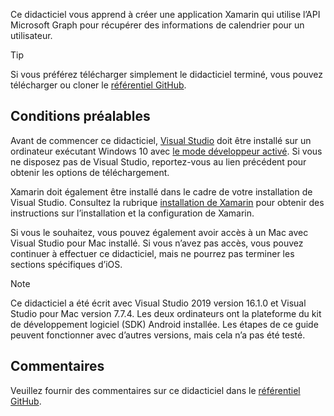 <!-- markdownlint-disable MD002 MD041 -->

Ce didacticiel vous apprend à créer une application Xamarin qui utilise l’API Microsoft Graph pour récupérer des informations de calendrier pour un utilisateur.

> [!TIP]
> Si vous préférez télécharger simplement le didacticiel terminé, vous pouvez télécharger ou cloner le [référentiel GitHub](https://github.com/microsoftgraph/msgraph-training-xamarin).

## <a name="prerequisites"></a>Conditions préalables

Avant de commencer ce didacticiel, [Visual Studio](https://visualstudio.microsoft.com/vs/) doit être installé sur un ordinateur exécutant Windows 10 avec [le mode développeur activé](https://docs.microsoft.com/windows/uwp/get-started/enable-your-device-for-development). Si vous ne disposez pas de Visual Studio, reportez-vous au lien précédent pour obtenir les options de téléchargement.

Xamarin doit également être installé dans le cadre de votre installation de Visual Studio. Consultez la rubrique [installation de Xamarin](/xamarin/cross-platform/get-started/installation) pour obtenir des instructions sur l’installation et la configuration de Xamarin.

Si vous le souhaitez, vous pouvez également avoir accès à un Mac avec Visual Studio pour Mac installé. Si vous n’avez pas accès, vous pouvez continuer à effectuer ce didacticiel, mais ne pourrez pas terminer les sections spécifiques d’iOS.

> [!NOTE]
> Ce didacticiel a été écrit avec Visual Studio 2019 version 16.1.0 et Visual Studio pour Mac version 7.7.4. Les deux ordinateurs ont la plateforme du kit de développement logiciel (SDK) Android installée. Les étapes de ce guide peuvent fonctionner avec d’autres versions, mais cela n’a pas été testé.

## <a name="feedback"></a>Commentaires

Veuillez fournir des commentaires sur ce didacticiel dans le [référentiel GitHub](https://github.com/microsoftgraph/msgraph-training-xamarin).